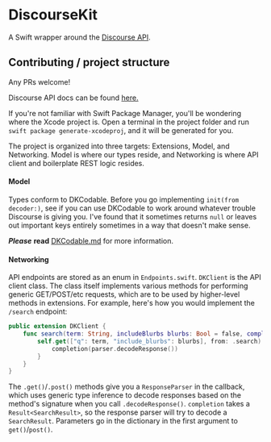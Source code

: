 # DiscourseKit

A Swift wrapper around the [Discourse API](https://docs.discourse.org).

## Contributing / project structure

Any PRs welcome!

Discourse API docs can be found [here.](https://docs.discourse.org/)

If you're not familiar with Swift Package Manager, you'll be wondering where the Xcode project is. Open a terminal in the project folder and run `swift package generate-xcodeproj`, and it will be generated for you.

The project is organized into three targets: Extensions, Model, and Networking. Model is where our types reside, and Networking is where API client and boilerplate REST logic resides.

#### Model

Types conform to DKCodable. Before you go implementing `init(from decoder:)`, see if you can use DKCodable to work around whatever trouble Discourse is giving you. I've found that it sometimes returns `null` or leaves out important keys entirely sometimes in a way that doesn't make sense.

***Please*** **read** [DKCodable.md](DKCodable.md) for more information.

#### Networking

API endpoints are stored as an enum in `Endpoints.swift`. `DKClient` is the API client class. The class itself implements various methods for performing generic GET/POST/etc requests, which are to be used by higher-level methods in extensions. For example, here's how you would implement the `/search` endpoint:

```swift
public extension DKClient {
    func search(term: String, includeBlurbs blurbs: Bool = false, completion: @escaping DKResponseBlock<SearchResult>) {
        self.get(["q": term, "include_blurbs": blurbs], from: .search) { parser in
            completion(parser.decodeResponse())
        }
    }
}
```

The `.get()`/`.post()` methods give you a `ResponseParser` in the callback, which uses generic type inference to decode responses based on the method's signature when you call `.decodeResponse()`. `completion` takes a `Result<SearchResult>`, so the response parser will try to decode a `SearchResult`. Parameters go in the dictionary in the first argument to `get()`/`post()`.